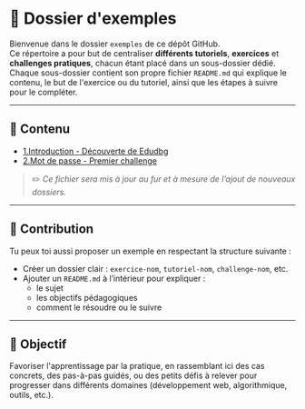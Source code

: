 # 📂 Dossier d'exemples

Bienvenue dans le dossier `exemples` de ce dépôt GitHub.  
Ce répertoire a pour but de centraliser **différents tutoriels**, **exercices** et **challenges pratiques**, chacun étant placé dans un sous-dossier dédié.  
Chaque sous-dossier contient son propre fichier `README.md` qui explique le contenu, le but de l'exercice ou du tutoriel, ainsi que les étapes à suivre pour le compléter.

---

## 📘 Contenu

- [1.Introduction - Découverte de Edudbg](./1.Introduction/)
- [2.Mot de passe - Premier challenge](<./2.MotDePasse/>)

> ✏️ *Ce fichier sera mis à jour au fur et à mesure de l’ajout de nouveaux dossiers.*

---

## 🔧 Contribution

Tu peux toi aussi proposer un exemple en respectant la structure suivante :
- Créer un dossier clair : `exercice-nom`, `tutoriel-nom`, `challenge-nom`, etc.
- Ajouter un `README.md` à l’intérieur pour expliquer :
  - le sujet
  - les objectifs pédagogiques
  - comment le résoudre ou le suivre

---

## 🚀 Objectif

Favoriser l'apprentissage par la pratique, en rassemblant ici des cas concrets, des pas-à-pas guidés,
ou des petits défis à relever pour progresser dans différents domaines (développement web, algorithmique, outils, etc.).